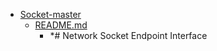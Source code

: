 - <a href = "E:\Node_projects\Node_Way\Education\Timur_Video_Node.js\part_6\Socket-master\cat.Socket-master\dir.Socket-master.md">Socket-master</a>
    - <a href = "E:\Node_projects\Node_Way\Education\Timur_Video_Node.js\part_6\Socket-master\README.md">README.md</a>
        - *# Network Socket Endpoint Interface
